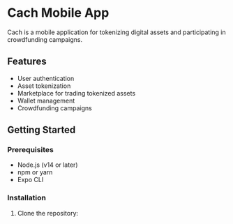 # Cach Mobile App

Cach is a mobile application for tokenizing digital assets and participating in crowdfunding campaigns.

## Features

- User authentication
- Asset tokenization
- Marketplace for trading tokenized assets
- Wallet management
- Crowdfunding campaigns

## Getting Started

### Prerequisites

- Node.js (v14 or later)
- npm or yarn
- Expo CLI

### Installation

1. Clone the repository:

